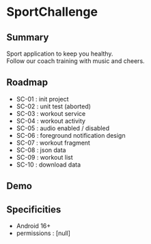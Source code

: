 # SportChallenge

## Summary

Sport application to keep you healthy.  
Follow our coach training with music and cheers.  

## Roadmap

- SC-01 : init project
- SC-02 : unit test (aborted)
- SC-03 : workout service
- SC-04 : workout activity
- SC-05 : audio enabled / disabled
- SC-06 : foreground notification design
- SC-07 : workout fragment
- SC-08 : json data
- SC-09 : workout list
- SC-10 : download data 

## Demo

## Specificities

- Android 16+
- permissions : [null]
